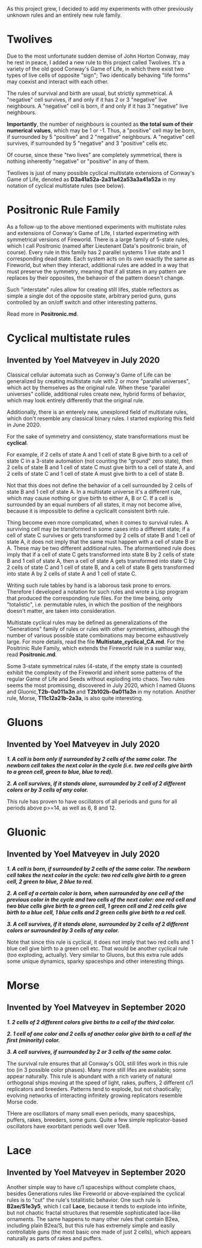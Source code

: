 As this project grew, I decided to add my experiments with other previously unknown rules and an entirely new rule family.

# Twolives

Due to the most unfortunate sudden demise of John Horton Conway, may he rest in peace, I added a new rule to this project called Twolives. It's a variety of the old good Conway's Game of Life, in which there exist two types of live cells of opposite "sign"; Two identically behaving "life forms" may coexist and interact with each other.

The rules of survival and birth are usual, but strictly symmetrical. 
A "negative" cell survives, if and only if it has 2 or 3 "negative" live neighbours.
A "negative" cell is born, if and only if it has 3 "negative" live neighbours.  

**Importantly**, the number of neighbours is counted as **the total sum of their numerical values**, which may be 1 or -1. 
Thus, a "positive" cell may be born, if surrounded by 5 "positive" and 2 "negative" neighbours.
A "negative" cell survives, if surrounded by 5 "negative" and 3 "positive" cells etc.

Of course, since these "two lives" are completely symmetrical, there is nothing inherently "negative" or "positive" in any of them.

Twolives is just of many possible cyclical multistate extensions of Conway's Game of Life, denoted as **D3a41a52a-2a31a42a53a3a41a52a** in my notation of cyclical multistate rules (see below).

# Positronic Rule Family

As a follow-up to the above mentioned experiments with multistate rules and extensions of Conway's Game of Life, I started experimeting with symmetrical versions of Fireworld. There is a large family of 5-state rules, which I call Positronic (named after Lieutenant Data's positronic brain, of course). Every rule in this family has 2 parallel systems 1 live state and 1 corresponding dead state. Each system acts on its own exactly the same as Fireworld, but when they interact, additional rules are added in a way that must preserve the symmetry, meaning that if all states in any pattern are replaces by their opposites, the behavoir of the pattern doesn't change.

Such "interstate" rules allow for creating still lifes, stable reflectors as simple a single dot of the opposite state, arbitrary period guns, guns controlled by an on/off switch and other interesting patterns.

Read more in **Positronic.md**.

# Cyclical multistate rules

## Invented by Yoel Matveyev in July 2020

Classical cellular automata such as Conway's Game of Life can be generalized by creating multistate rule with 2 or more "parallel universes", which act by themselves as the original rule. When these "parallel universes" collide, additional rules create new, hybrid forms of behavior, which may look entirely differently that the original rule. 

Additionally, there is an enterely new, unexplored field of multistate rules, which don't resemble any classical binary rules. I started exploring this field in June 2020. 

For the sake of symmetry and consistency, state transformations must be **cyclical**. 

For example, if 2 cells of state A and 1 cell of state B give birth to a cell of state C in a 3-state automation (not counting the "ground" zero state), 
then 2 cells of state B and 1 cell of state C must give birth to a cell of state A, and 2 cells of state C and 1 cell of state A must give birth to a cell of state B.

Not that this does not define the behavior of a cell surrounded by 2 cells of state B and 1 cell of state A. In a multistate universe it's a different rule, which may cause nothing or give birth to either A, B or C. If a cell is surrounded by an equal numbers of all states, it may not become alive, because it is impossible to define a cyclicallt consistent birth rule.

Thing become even more complicated, when it comes to survival rules. A surviving cell may be transformed in some cases into a different state; if a cell of state C survives or gets transformed by 2 cells of state B and 1 cell of state A, it does not imply that the same must happen with a cell of state B or A. These may be two different additional rules. The aformentioned rule does imply that if a cell of state C gets transformed into state B by 2 cells of state B and 1 cell of state A, then a cell of state A gets transformed into state C by 2 cells of state C and 1 cell of state B, and a cell of state B gets transformed into state A by 2 cells of state A and 1 cell of state C.

Writing such rule tables by hand is a laborous task prone to errors. Therefore I developed a notation for such rules and wrote a Lisp program that produced the corresponding rule files. For the time being, only "totalistic", i.e. permutable rules, in which the position of the neighbors doesn't matter, are taken into consideration.

Multistate cyclical rules may be defined as generalizations of the "Generations" family of rules or rules with other symmetries, although the number of various possible state combinations may become exhaustively large. For more details, read the file **Multistate_cyclical_CA.md**. For the Positrinic Rule Family, which extends the Fireworld rule in a sumilar way, read **Positronic.md**.

Some 3-state symmetrical rules (4-state, if the empty state is counted) exhibit the complexity of the Fireworld and inherit some patterns of the regular Game of Life and Seeds without exploding into chaos. Two rules seems the most promissing, discovered in July 2020, which I named Gluons and Gluonic,**T2b-0a011a3n** and **T2b102b-0a011a3n** in my notation. Another rule, Morse, **T11c12a21b-2a3a**, is also quite interesting.

# Gluons

## Invented by Yoel Matveyev in July 2020

***1. A cell is born only if surrounded by 2 cells of the same color. The newborn cell takes the next color in the cycle (i.e. two red cells give birth to a green cell, green to blue, blue to red).***

***2. A cell survives, if it stands alone, surrounded by 2 cell of 2 different colors or by 3 cells of any color.***

This rule has proven to have oscillators of all periods and guns for all periods above p>=14, as well as 6, 8 and 12.

# Gluonic

## Invented by Yoel Matveyev in July 2020

***1. A cell is born, if surrounded by 2 cells of the same color. The newborn cell takes the next color in the cycle: two red cells give birth to a green cell, 2 green to blue, 2 blue to red.***

***2. A cell of a certain color is born, when surrounded by one cell of the previous color in the cycle and two cells of the next color: one red cell and two blue cells give birth to a green cell, 1 green cell and 2 red cells give birth to a blue cell, 1 blue cells and 2 green cells give birth to a red cell.***

***3. A cell survives, if it stands alone, surrounded by 2 cells of 2 different colors or surrounded by 3 cells of any color.***

Note that since this rule is cyclical, it does not imply that two red cells and 1 blue cell give birth to a green cell etc. That would be another cyclical rule (too exploding, actually). Very similar to Gluons, but this extra rule adds some unique dynamics, sparky spaceships and other interesting things.

# Morse

## Invented by Yoel Matveyev in September 2020

***1. 2 cells of 2 different colors give births to a cell of the third color.***

***2. 1 cell of one color and 2 cells of another color give birth to a cell of the first (minority) color.***

***3. A cell survives, if surrounded by 2 or 3 cells of the same color.***

The survival rule ensures that all Conway's GOL still lifes work in this rule too (in 3 possible color phases). Many more still lifes are available; some appear naturally. This rule is abundant with a rich variety of natural orthogonal ships moving at the speed of light, rakes, puffers, 2 different c/1 replicators and breeders. Patterns tend to explode, but not chaotically; evolving networks of interacting infinitely growing replicators resemble Morse code.

THere are oscillators of many small even periods, many spaceships, puffers, rakes, breeders, some guns. Quite a few simple replicator-based oscillators have exorbitant periods well over 10e8.

# Lace

## Invented by Yoel Matveyev in September 2020

Another simple way to have c/1 spaceships without complete chaos, besides Generations rules like Fireworld or above-explained the cyclical rules is to "cut" the rule's totalitistic behavior. One such rule is **B2ae/S1e3y5**, which I call **Lace**, because it tends to explode into infinite, but not chaotic fractal structures that resemble sophisticated lace-like ornaments. The same happens to many other rules that contain B2ea, including plain B2ea/S, but this rule has extremely simple and easily controllable guns (the most basic one made of just 2 cells), which appears naturally as parts of rakes and puffers.
